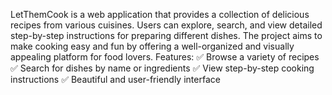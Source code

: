 LetThemCook is a web application that provides a collection of delicious recipes from various cuisines. Users can explore, search, and view detailed step-by-step instructions for preparing different dishes. 
The project aims to make cooking easy and fun by offering a well-organized and visually appealing platform for food lovers.
Features:
✅ Browse a variety of recipes
✅ Search for dishes by name or ingredients
✅ View step-by-step cooking instructions
✅ Beautiful and user-friendly interface
